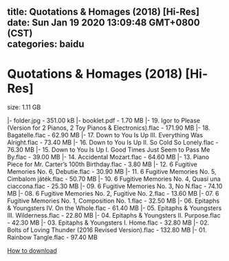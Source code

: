 
title: Quotations & Homages (2018) [Hi-Res]
date: Sun Jan 19 2020 13:09:48 GMT+0800 (CST)    
categories: baidu
---

# Quotations & Homages (2018) [Hi-Res]
size: 1.11 GB
 
 
|- folder.jpg - 351.00 kB
|- booklet.pdf - 1.70 MB
|- 19. Igor to Please (Version for 2 Pianos, 2 Toy Pianos & Electronics).flac - 171.90 MB
|- 18. Bagatelle.flac - 62.90 MB
|- 17. Down to You Is Up III. Everything Was Alright.flac - 73.40 MB
|- 16. Down to You Is Up II. So Cold  So Lonely.flac - 76.30 MB
|- 15. Down to You Is Up I. Good Times Just Seem to Pass Me By.flac - 39.00 MB
|- 14. Accidental Mozart.flac - 64.60 MB
|- 13. Piano Piece for Mr. Carter’s 100th Birthday.flac - 3.80 MB
|- 12. 6 Fugitive Memories No. 6, Debutie.flac - 30.90 MB
|- 11. 6 Fugitive Memories No. 5, Cimbalom játék.flac - 50.70 MB
|- 10. 6 Fugitive Memories No. 4, Quasi una ciaccona.flac - 25.30 MB
|- 09. 6 Fugitive Memories No. 3, No N.flac - 74.10 MB
|- 08. 6 Fugitive Memories No. 2, Fugitive No. 2.flac - 13.60 MB
|- 07. 6 Fugitive Memories No. 1, Composition No. 1.flac - 32.50 MB
|- 06. Epitaphs & Youngsters IV. On the Whole.flac - 61.40 MB
|- 05. Epitaphs & Youngsters III. Wilderness.flac - 22.80 MB
|- 04. Epitaphs & Youngsters II. Purpose.flac - 42.30 MB
|- 03. Epitaphs & Youngsters I. Home.flac - 32.80 MB
|- 02. Bolts of Loving Thunder (2016 Revised Version).flac - 132.80 MB
|- 01. Rainbow Tangle.flac - 97.40 MB

[How to download](https://bpcam.bemobtrk.com/go/2ceec3aa-1ca2-46d6-b9ff-aaa5c184517c?jno=870)